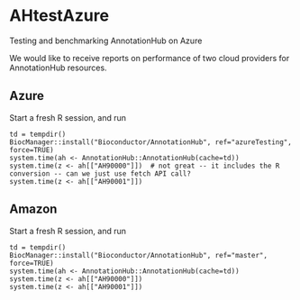 # AHtestAzure

Testing and benchmarking AnnotationHub on Azure

We would like to receive reports on performance of two cloud providers
for AnnotationHub resources.

## Azure

Start a fresh R session, and run
```
td = tempdir()
BiocManager::install("Bioconductor/AnnotationHub", ref="azureTesting", force=TRUE)
system.time(ah <- AnnotationHub::AnnotationHub(cache=td))
system.time(z <- ah[["AH90000"]])  # not great -- it includes the R conversion -- can we just use fetch API call?
system.time(z <- ah[["AH90001"]])
```

## Amazon

Start a fresh R session, and run
```
td = tempdir()
BiocManager::install("Bioconductor/AnnotationHub", ref="master", force=TRUE)
system.time(ah <- AnnotationHub::AnnotationHub(cache=td))
system.time(z <- ah[["AH90000"]])
system.time(z <- ah[["AH90001"]])
```


